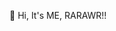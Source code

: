 👋 Hi, It's ME, RARAWR!!

<!---
sairay-yah/sairay-yah is a ✨ special ✨ repository because its `README.md` (this file) appears on your GitHub profile.
You can click the Preview link to take a look at your changes.
--->
